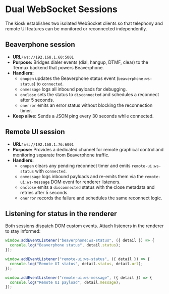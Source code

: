 # Dual WebSocket Sessions

The kiosk establishes two isolated WebSocket clients so that telephony and remote
UI features can be monitored or reconnected independently.

## Beaverphone session
- **URL:** `ws://192.168.1.60:5001`
- **Purpose:** Bridges dialer events (dial, hangup, DTMF, clear) to the Termux
  backend that powers Beaverphone.
- **Handlers:**
  - `onopen` updates the Beaverphone status event (`beaverphone:ws-status`) to
    `connected`.
  - `onmessage` logs all inbound payloads for debugging.
  - `onclose` sets the status to `disconnected` and schedules a reconnect after
    5 seconds.
  - `onerror` emits an error status without blocking the reconnection timer.
- **Keep alive:** Sends a JSON ping every 30 seconds while connected.

## Remote UI session
- **URL:** `ws://192.168.1.76:6001`
- **Purpose:** Provides a dedicated channel for remote graphical control and
  monitoring separate from Beaverphone traffic.
- **Handlers:**
  - `onopen` clears any pending reconnect timer and emits
    `remote-ui:ws-status` with `connected`.
  - `onmessage` logs inbound payloads and re-emits them via the
    `remote-ui:ws-message` DOM event for renderer listeners.
  - `onclose` emits a `disconnected` status with the close metadata and retries
    after 5 seconds.
  - `onerror` records the failure and schedules the same reconnect logic.

## Listening for status in the renderer
Both sessions dispatch DOM custom events. Attach listeners in the renderer to
stay informed:

```js
window.addEventListener("beaverphone:ws-status", ({ detail }) => {
  console.log("Beaverphone status", detail.status);
});

window.addEventListener("remote-ui:ws-status", ({ detail }) => {
  console.log("Remote UI status", detail.status, detail.url);
});

window.addEventListener("remote-ui:ws-message", ({ detail }) => {
  console.log("Remote UI payload", detail.message);
});
```
